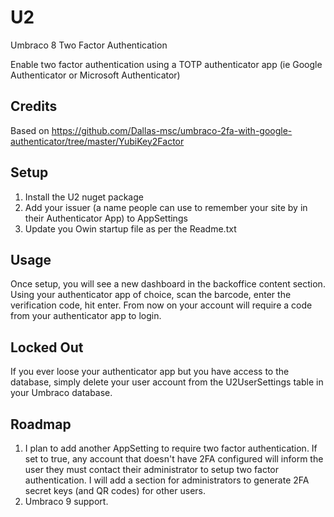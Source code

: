 # U2
Umbraco 8 Two Factor Authentication

Enable two factor authentication using a TOTP authenticator app (ie Google Authenticator or Microsoft Authenticator)

## Credits
Based on https://github.com/Dallas-msc/umbraco-2fa-with-google-authenticator/tree/master/YubiKey2Factor

## Setup
1. Install the U2 nuget package
2. Add your issuer (a name people can use to remember your site by in their Authenticator App) to AppSettings
3. Update you Owin startup file as per the Readme.txt

## Usage
Once setup, you will see a new dashboard in the backoffice content section. Using your authenticator app of choice, scan the barcode, enter the verification code, hit enter. From now on your account will require a code from your authenticator app to login.

## Locked Out
If you ever loose your authenticator app but you have access to the database, simply delete your user account from the U2UserSettings table in your Umbraco database.

## Roadmap
1. I plan to add another AppSetting to require two factor authentication. If set to true, any account that doesn't have 2FA configured will inform the user they must contact their administrator to setup two factor authentication. I will add a section for administrators to generate 2FA secret keys (and QR codes) for other users.
2. Umbraco 9 support.
